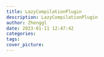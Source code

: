 ```yaml
---
title: LazyCompilationPlugin
description: LazyCompilationPlugin
author: Zhenggl
date: 2023-01-11 12:47:42
categories:
tags:
cover_picture:
---
```

